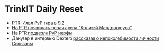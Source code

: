 # TrinkIT Daily Reset

- [PTR: Илвл PvP гира в 9.2](WH325977.md)
- [На PTR появилась новая арена "Колизей Малдракксуса"](WH325951.md)
- На PTR [подвезли PvP нерфы](https://github.com/MagicalCow/TrinkIT-News/blob/main/Sources/News/WH326000.md)
- Данузер в интервью Dextero [рассказал о непоколебимости личности Сильваны](https://github.com/MagicalCow/TrinkIT-News/blob/main/Sources/News/WH325990.md)